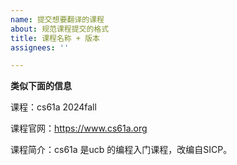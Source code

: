 ```yaml
---
name: 提交想要翻译的课程
about: 规范课程提交的格式
title: 课程名称 + 版本
assignees: ''

---
```


**类似下面的信息**

课程：cs61a 2024fall

课程官网：https://www.cs61a.org

课程简介：cs61a 是ucb 的编程入门课程，改编自SICP。


